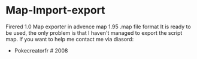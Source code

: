 # Map-Import-export
Firered 1.0 Map exporter in advence map 1.95 .map file format 
It is ready to be used, the only problem is that I haven't managed to export the script map.
If you want to help me contact me via diasord:
- Pokecreatorfr # 2008
